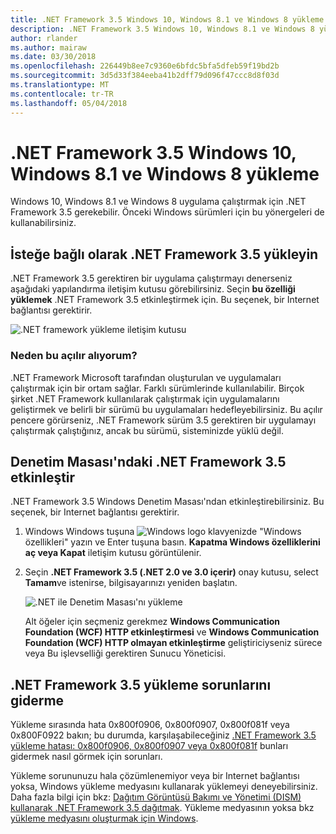 ```yaml
---
title: .NET Framework 3.5 Windows 10, Windows 8.1 ve Windows 8 yükleme
description: .NET Framework 3.5 Windows 10, Windows 8.1 ve Windows 8 yüklemek öğrenin.
author: rlander
ms.author: mairaw
ms.date: 03/30/2018
ms.openlocfilehash: 226449b8ee7c9360e6bfdc5bfa5dfeb59f19bd2b
ms.sourcegitcommit: 3d5d33f384eeba41b2dff79d096f47ccc8d8f03d
ms.translationtype: MT
ms.contentlocale: tr-TR
ms.lasthandoff: 05/04/2018
---
```

# <a name="install-the-net-framework-35-on-windows-10-windows-81-and-windows-8"></a>.NET Framework 3.5 Windows 10, Windows 8.1 ve Windows 8 yükleme

Windows 10, Windows 8.1 ve Windows 8 uygulama çalıştırmak için .NET Framework 3.5 gerekebilir. Önceki Windows sürümleri için bu yönergeleri de kullanabilirsiniz.

## <a name="install-the-net-framework-35-on-demand"></a>İsteğe bağlı olarak .NET Framework 3.5 yükleyin

.NET Framework 3.5 gerektiren bir uygulama çalıştırmayı denerseniz aşağıdaki yapılandırma iletişim kutusu görebilirsiniz. Seçin **bu özelliği yüklemek** .NET Framework 3.5 etkinleştirmek için. Bu seçenek, bir Internet bağlantısı gerektirir.

![.NET framework yükleme iletişim kutusu](./media/dotnet-framework-installation-dialog.jpg)

### <a name="why-am-i-getting-this-pop-up"></a>Neden bu açılır alıyorum?

.NET Framework Microsoft tarafından oluşturulan ve uygulamaları çalıştırmak için bir ortam sağlar. Farklı sürümlerinde kullanılabilir. Birçok şirket .NET Framework kullanılarak çalıştırmak için uygulamalarını geliştirmek ve belirli bir sürümü bu uygulamaları hedefleyebilirsiniz. Bu açılır pencere görürseniz, .NET Framework sürüm 3.5 gerektiren bir uygulamayı çalıştırmak çalıştığınız, ancak bu sürümü, sisteminizde yüklü değil.

## <a name="enable-the-net-framework-35-in-control-panel"></a>Denetim Masası'ndaki .NET Framework 3.5 etkinleştir

.NET Framework 3.5 Windows Denetim Masası'ndan etkinleştirebilirsiniz. Bu seçenek, bir Internet bağlantısı gerektirir.

1. Windows Windows tuşuna ![Windows logo](https://i-msdn.sec.s-msft.com/dynimg/IC721376.jpeg) klavyenizde "Windows özellikleri" yazın ve Enter tuşuna basın. **Kapatma Windows özelliklerini aç veya Kapat** iletişim kutusu görüntülenir.

2. Seçin **.NET Framework 3.5 (.NET 2.0 ve 3.0 içerir)** onay kutusu, select **Tamam**ve istenirse, bilgisayarınızı yeniden başlatın.

   ![.NET ile Denetim Masası'nı yükleme](./media/dotnet-control-panel.png)

   Alt öğeler için seçmeniz gerekmez **Windows Communication Foundation (WCF) HTTP etkinleştirmesi** ve **Windows Communication Foundation (WCF) HTTP olmayan etkinleştirme** geliştiriciyseniz sürece veya Bu işlevselliği gerektiren Sunucu Yöneticisi.

## <a name="troubleshoot-the-installation-of-the-net-framework-35"></a>.NET Framework 3.5 yükleme sorunlarını giderme

Yükleme sırasında hata 0x800f0906, 0x800f0907, 0x800f081f veya 0x800F0922 bakın; bu durumda, karşılaşabileceğiniz [.NET Framework 3.5 yükleme hatası: 0x800f0906, 0x800f0907 veya 0x800f081f](https://support.microsoft.com/help/2734782/net-framework-3-5-installation-error-0x800f0906--0x800f081f--0x800f09) bunları gidermek nasıl görmek için sorunları.

Yükleme sorununuzu hala çözümlenemiyor veya bir Internet bağlantısı yoksa, Windows yükleme medyasını kullanarak yüklemeyi deneyebilirsiniz. Daha fazla bilgi için bkz: [Dağıtım Görüntüsü Bakımı ve Yönetimi (DISM) kullanarak .NET Framework 3.5 dağıtmak](/windows-hardware/manufacture/desktop/deploy-net-framework-35-by-using-deployment-image-servicing-and-management--dism). Yükleme medyasının yoksa bkz [yükleme medyasını oluşturmak için Windows](https://support.microsoft.com/help/15088/windows-create-installation-media).

